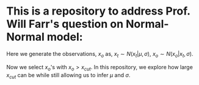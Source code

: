 # This is a repository to address Prof. Will Farr's question on Normal-Normal model:

Here we generate the observations, $x_o$ as, $x_t \sim N(x_t|\mu, \sigma), ~ x_o \sim N(x_o|x_t, \sigma)$.

Now we select $x_o$'s with $x_o>x_{cut}$. In this repository, we explore how large $x_{cut}$ can be while still allowing us to infer $\mu$ and $\sigma$.
